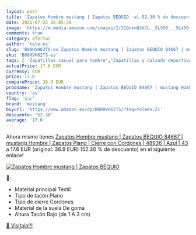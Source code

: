 ```yaml
---
layout: post
title: 'Zapatos Hombre mustang | Zapatos BEQUIO  al 52.30 % de descuento'
date: 2021-07-22 16:05:59
image: 'https://m.media-amazon.com/images/I/31QoknQtk7L._SL500_._SL400_.jpg'
comments: true
category: ofertas
author: 'tole.es'
slug: 'B08HVH62TS-es Zapatos Hombre mustang | Zapatos BEQUIO 84667 | mustang...'
sku: 'B08HVH62TS-es'
tags: [ 'Zapatillas casual para hombre','Zapatillas y calzado deportivo para hombre','Zapatos','Zapatos para hombre','Zapatos y complementos','mustang','zapatos', ]
actualPrice: 17.6 EUR
currency: EUR
price: 17.6
comparePrice: 36.9 EUR
prodname: 'Zapatos Hombre mustang | Zapatos BEQUIO 84667 | mustang Hombre | Zapatos Plano | Cierre con Cordones | 48936 | Azul | 43'
country: 'es'
flag: '🇪🇸'
brand: 'mustang'
buyurl: 'https://www.amazon.es/dp/B08HVH62TS/?tag=tolees-21'
descuento: '52.30'
average: '17.6'
---
```


Ahora mismo tienes [Zapatos Hombre mustang | Zapatos BEQUIO 84667 | mustang Hombre | Zapatos Plano | Cierre con Cordones | 48936 | Azul | 43](https://www.amazon.es/dp/B08HVH62TS/?tag=tolees-21) a 17.6 EUR (original: 36.9 EUR) (52.30 %  de descuento) en el siguiente enlace!

[![Zapatos Hombre mustang | Zapatos BEQUIO ](https://m.media-amazon.com/images/I/31QoknQtk7L._SL500_._SL400_.jpg)](https://www.amazon.es/dp/B08HVH62TS/?tag=tolees-21)

🔎:

- Material principal Textil
- Tipo de tacón Plano
- Tipo de cierre Cordones
- Material de la suela De goma
- Altura Tacón Bajo (de 1 A 3 cm)

[🛒 Visítala!!!](https://www.amazon.es/dp/B08HVH62TS/?tag=tolees-21)
